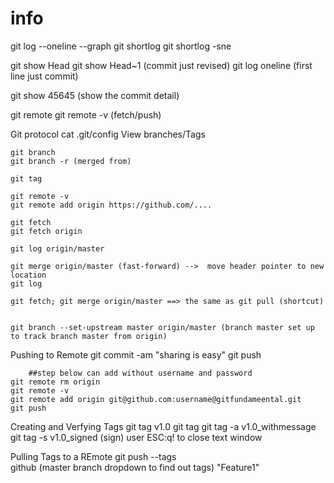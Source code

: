 # info
git log --oneline --graph
git shortlog
git shortlog -sne

git show Head
git show Head~1 (commit just revised)
git log oneline (first line just commit)
 
git show 45645 (show the commit detail)
 
 git remote
 git remote -v (fetch/push)
 
Git protocol
        cat .git/config
View branches/Tags
    
    git branch
    git branch -r (merged from)
    
    git tag
    
    git remote -v
    git remote add origin https://github.com/....
    
    git fetch
    git fetch origin
    
    git log origin/master
    
    git merge origin/master (fast-forward) -->  move header pointer to new location
    git log
    
    git fetch; git merge origin/master ==> the same as git pull (shortcut)
    
    
    git branch --set-upstream master origin/master (branch master set up to track branch master from origin)

Pushing to Remote
    git commit -am "sharing is easy"
    git push
    
        ##step below can add without username and password
    git remote rm origin 
    git remote -v
    git remote add origin git@github.com:username@gitfundameental.git
    git push

Creating and Verfying Tags
    git tag v1.0
    git tag
    git tag -a v1.0_withmessage
    git tag -s v1.0_signed (sign)
     user ESC:q!  to close text window

Pulling Tags to a REmote
    git push --tags    
    github (master branch dropdown to find out tags) "Feature1" 

